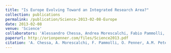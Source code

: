 ```yaml
---
title: "Is Europe Evolving Toward an Integrated Research Area?"
collection: publications
permalink: /publication/Science-2013-02-08-Europe
date: 2013-02-08
venue: 'Science'
collaborators: 'Alessandro Chessa, Andrea Morescalchi, Fabio Pammolli, Alexander M Petersen and Massimo Riccaboni'
paperurl: http://orionpenner.com/files/Science2013.pdf
citation: 'A. Chessa, A. Morescalchi, F. Pammolli, O. Penner, A.M. Petersen, M. Riccaboni (2013) &quot;Is Europe Evolving Toward an Integrated Research Area?&quot; <i>Science</i>. 339'
---
```

